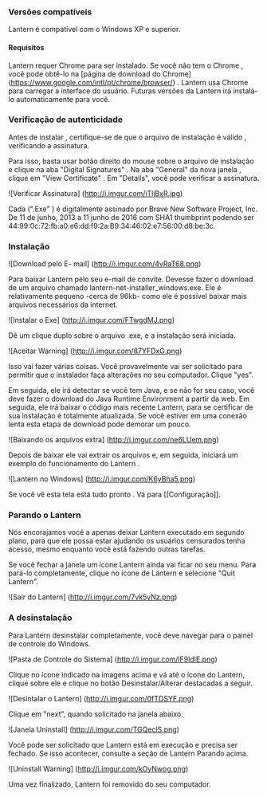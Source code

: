 ### Versões compatíveis

Lantern é compatível com o Windows XP e superior.

#### Requisitos

Lantern requer Chrome para ser instalado. Se você não tem o Chrome , você pode obtê-lo na [página de download do Chrome] (https://www.google.com/intl/pt/chrome/browser/) . Lantern usa Chrome para carregar a interface do usuário. Futuras versões da Lantern irá instalá-lo automaticamente para você.

### Verificação de autenticidade

Antes de instalar , certifique-se de que o arquivo de instalação é válido , verificando a assinatura.

Para isso, basta usar botão direito do mouse sobre o arquivo de instalação e clique na aba "Digital Signatures" . Na aba "General" da nova janela , clique em "View Certificate" . Em "Details", você pode verificar a assinatura.

![Verificar Assinatura] (http://i.imgur.com/iTljBxR.jpg)

Cada (".Exe" ) é digitalmente assinado por Brave New Software Project, Inc. De 11 de junho, 2013 a 11 junho de 2016 com SHA1 thumbprint podendo ser 44:99:0c:72:fb:a0:e6:dd:f9:2a:B9:34:46:02:e7:56:00:d8:be:3c.

### Instalação

![Download pelo E- mail] (http://i.imgur.com/4vRaT68.png)

Para baixar Lantern pelo seu e-mail de convite. Devesse fazer o download de um arquivo chamado lantern-net-installer_windows.exe. Ele é relativamente pequeno -cerca de 96kb- como ele é possível baixar mais arquivos necessários da internet.

![Instalar o Exe] (http://i.imgur.com/FTwgdMJ.png)

Dê um clique duplo sobre o arquivo .exe, e a instalação será iniciada.

![Aceitar Warning] (http://i.imgur.com/87YFDxG.png)

Isso vai fazer várias coisas. Você provavelmente vai ser solicitado para permitir que o instalador faça alterações no seu computador. Clique "yes".

Em seguida, ele irá detectar se você tem Java, e se não for seu caso, você deve fazer o download do Java Runtime Environment a partir da web. Em seguida, ele irá baixar o código mais recente Lantern, para se certificar de sua instalação é totalmente atualizada. Se você estiver em uma conexão lenta esta etapa de download pode demorar um pouco.

![Baixando os arquivos extra] (http://i.imgur.com/ne6LUem.png)

Depois de baixar ele vai extrair os arquivos e, em seguida, iniciará um exemplo do funcionamento do Lantern .

![Lantern no Windows] (http://i.imgur.com/K6yBha5.png)

Se você vê esta tela está tudo pronto . Vá para [[Configuração]].

### Parando o Lantern 

Nós encorajamos você a apenas deixar Lantern executado em segundo plano, para que ele possa estar ajudando os usuários censurados tenha acesso, mesmo enquanto você está fazendo outras tarefas.

Se você fechar a janela um ícone Lantern ainda vai ficar no seu menu. Para pará-lo completamente, clique no ícone de Lantern e selecione "Quit Lantern".

![Sair do Lantern] (http://i.imgur.com/7vk5vNz.png)

### A desinstalação

Para Lantern desinstalar completamente, você deve navegar para o painel de controle do Windows.

![Pasta de Controle do Sistema] (http://i.imgur.com/lF9ldIE.png)

Clique no ícone indicado na imagens acima e vá até o ícone do Lantern, clique sobre ele e clique no botão Desinstalar/Alterar destacadas a seguir.

![Desintalar o Lantern] (http://i.imgur.com/0fTDSYF.png)

Clique em "next", quando solicitado na janela abaixo.

![Janela Uninstall] (http://i.imgur.com/TGQeclS.png)

Você pode ser solicitado que Lantern está em execução e precisa ser fechado. Se isso acontecer, consulte a seção de Lantern Parando acima.

![Uninstall Warning] (http://i.imgur.com/kOyNwog.png)

Uma vez finalizado, Lantern foi removido do seu computador.